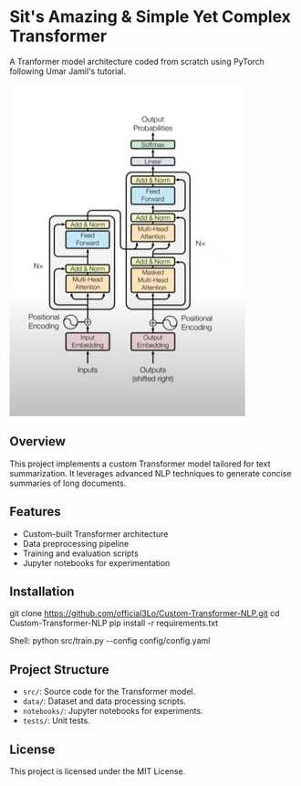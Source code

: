# Sit's Amazing & Simple Yet Complex Transformer
A Tranformer model architecture coded from scratch using PyTorch following Umar Jamil's tutorial.

![Alt Text](https://github.com/Official3Lo/SIT-Transformer/blob/main/zTransformer.PNG)

## Overview
This project implements a custom Transformer model tailored for text summarization. It leverages advanced NLP techniques to generate concise summaries of long documents.

## Features
- Custom-built Transformer architecture
- Data preprocessing pipeline
- Training and evaluation scripts
- Jupyter notebooks for experimentation

## Installation
git clone https://github.com/official3Lo/Custom-Transformer-NLP.git cd Custom-Transformer-NLP pip install -r requirements.txt

Shell:
python src/train.py --config config/config.yaml

## Project Structure
- `src/`: Source code for the Transformer model.
- `data/`: Dataset and data processing scripts.
- `notebooks/`: Jupyter notebooks for experiments.
- `tests/`: Unit tests.

## License
This project is licensed under the MIT License.
